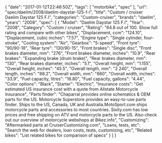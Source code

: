 {
    "date": "2017-01-12T22:46:50Z",
    "tags": [
        "motorbike",
        "spec"
    ],
    "url": "spec\/daelim\/2008\/daelim-daystar-125-f-i",
    "title": "Custom \/ cruiser Daelim Daystar 125 F.I",
    "categories": "Custom-cruiser",
    "brands": "daelim",
    "years": "2008",
    "spec": [
        {
            "Model": "Daelim Daystar 125 F.I",
            "Year": "2008",
            "Category": "Custom \/ cruiser",
            "Rating": "64.8 out of 100. Show full rating and compare with other bikes",
            "Displacement, ccm": "124.10",
            "Displacement, cubic inches": "7.57",
            "Engine type": "Single cylinder, four-stroke",
            "Cooling system": "Air",
            "Gearbox": "5-speed",
            "Front tyre": "90\/90-18",
            "Rear tyre": "130\/90-15",
            "Front brakes": "Single disc",
            "Front brakes diameter, mm": "276",
            "Front brakes diameter, inches": "10.9",
            "Rear brakes": "Expanding brake (drum brake)",
            "Rear brakes diameter, mm": "130",
            "Rear brakes diameter, inches": "5.1",
            "Overall height, mm": "1.155",
            "Overall height, inches": "45.5",
            "Overall length, mm": "2.240",
            "Overall length, inches": "88.2",
            "Overall width, mm": "860",
            "Overall width, inches": "33.9",
            "Fuel capacity, litres": "16.80",
            "Fuel capacity, gallons": "4.44",
            "Color options": "Black",
            "Starter": "Electric",
            "Insurance costs": "Get estimated US insurance cost with a quote from Allstate Motorcycle Insurance",
            "Parts finder": "Chaparral provides online schematics & OEM parts for the US.   Motorcycle Superstore provides an easy-to-use parts finder. Ships to the US, Canada, UK and Australia.MotoSport.com ships motorcycle parts and accessories to most countries.    Sixity.com has low prices and free shipping on ATV and motorcycle parts to the US. Also check out our overview of motorcycle webshops at Bikez.info",
            "Customizing": "Aftermarked parts at CruiserCustomizing.com",
            "Loans, tests, etc": "Search the web for dealers, loan costs, tests, customizing, etc",
            "Related bikes": "List related bikes for comparison of specs"
        }
    ]
}